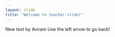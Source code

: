 ```yaml
---
layout: slide
title: "Welcome to teacher slide!"
---
```

New text by Aviram
Use the left arrow to go back!

